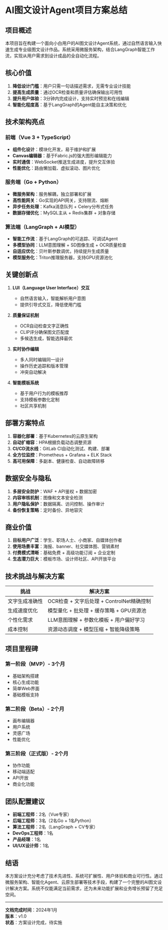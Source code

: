 # AI图文设计Agent项目方案总结

## 项目概述

本项目旨在构建一个面向小白用户的AI图文设计Agent系统，通过自然语言输入快速生成专业级图文设计作品。系统采用微服务架构，结合LangGraph智能工作流，实现从用户需求到设计成品的全自动化流程。

## 核心价值

1. **降低设计门槛**：用户只需一句话描述需求，无需专业设计技能
2. **提高生成质量**：通过OCR检查和质量评估确保输出可用性
3. **提升用户体验**：3分钟内完成设计，支持实时预览和在线编辑
4. **智能化程度高**：基于LangGraph的Agent能自主决策和优化

## 技术架构亮点

### 前端（Vue 3 + TypeScript）
- **组件化设计**：模块化开发，易于维护和扩展
- **Canvas编辑器**：基于Fabric.js的强大图形编辑能力
- **实时通信**：WebSocket推送生成进度，提升交互体验
- **性能优化**：路由懒加载、虚拟滚动、图片优化

### 服务端（Go + Python）
- **微服务架构**：服务解耦，独立部署和扩展
- **高性能网关**：Go实现的API网关，支持限流、熔断
- **异步任务处理**：Kafka消息队列 + Celery分布式任务
- **数据存储优化**：MySQL主从 + Redis集群 + 对象存储

### 算法端（LangGraph + AI模型）
- **智能工作流**：基于LangGraph的可追踪、可调试Agent
- **多模型协同**：LLM意图理解 + SD图像生成 + OCR质量检查
- **自适应优化**：贝叶斯参数调优，持续提升生成质量
- **模型服务化**：Triton推理服务器，支持GPU资源池化

## 关键创新点

1. **LUI（Language User Interface）交互**
   - 自然语言输入，智能解析用户意图
   - 提供引导式交互，降低使用门槛

2. **质量保证机制**
   - OCR自动检查文字正确性
   - CLIP评分确保图文匹配度
   - 多候选生成，智能选择最优

3. **实时协作编辑**
   - 多人同时编辑同一设计
   - 操作历史追踪和版本管理
   - 冲突自动解决

4. **智能模板系统**
   - 基于用户行为的模板推荐
   - 支持模板参数化定制
   - 社区共享机制

## 部署方案特点

1. **容器化部署**：基于Kubernetes的云原生架构
2. **自动扩缩容**：HPA根据负载动态调整资源
3. **CI/CD流水线**：GitLab CI自动化测试、构建、部署
4. **全方位监控**：Prometheus + Grafana + ELK Stack
5. **高可用保障**：多副本、健康检查、自动故障转移

## 数据安全与隐私

1. **多层安全防护**：WAF + API鉴权 + 数据加密
2. **内容审核机制**：图像和文本安全检测
3. **用户隐私保护**：数据隔离、访问控制、操作审计
4. **备份恢复策略**：定时备份、异地容灾

## 商业价值

1. **目标用户广泛**：学生、职场人士、小商家、自媒体创作者
2. **使用场景丰富**：海报、banner、社交媒体图、营销素材
3. **付费模式清晰**：基础免费 + 高级功能订阅 + 企业定制
4. **生态潜力巨大**：模板市场、设计师社区、API开放平台

## 技术挑战与解决方案

| 挑战 | 解决方案 |
|-----|---------|
| 文字生成准确性 | OCR检查 + 文字后处理 + ControlNet精确控制 |
| 生成速度优化 | 模型量化 + 批处理 + 缓存策略 + GPU资源池 |
| 个性化需求 | LLM意图理解 + 参数化模板 + 用户偏好学习 |
| 成本控制 | 资源动态调度 + 模型压缩 + 智能降级策略 |

## 项目里程碑

### 第一阶段（MVP）- 3个月
- 基础架构搭建
- 核心生成功能
- 简单Web界面
- 基础模板支持

### 第二阶段（Beta）- 2个月
- 画布编辑器
- 用户系统
- 灵感广场
- 性能优化

### 第三阶段（正式版）- 2个月
- 协作功能
- 移动端适配
- API开放
- 商业化功能

## 团队配置建议

- **前端工程师**：2名（Vue专家）
- **后端工程师**：3名（2名Go + 1名Python）
- **算法工程师**：2名（LangGraph + CV专家）
- **DevOps工程师**：1名
- **产品经理**：1名
- **UI/UX设计师**：1名

## 结语

本方案设计充分考虑了技术先进性、系统可扩展性、用户体验和商业可行性。通过微服务架构、智能化Agent、云原生部署等技术手段，构建了一个完整的AI图文设计解决方案。系统不仅能满足当前需求，还为未来功能扩展和业务增长预留了充足空间。

---

**文档完成时间**：2024年1月  
**版本**：v1.0  
**状态**：方案设计完成，待实施